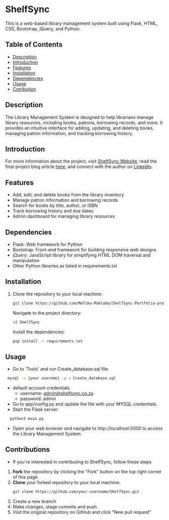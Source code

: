 # ShelfSync

This is a web-based library management system built using Flask, HTML, CSS, Bootstrap, jQuery, and Python.

## Table of Contents
- [Description](#description)
- [Introduction](#Introduction)
- [Features](#features)
- [Installation](#installation)
- [Dependencies](#dependencies)
- [Usage](#Usage)
- [Cotribution](#Contributions)


## Description
The Library Management System is designed to help librarians manage library resources, including books, patrons, borrowing records, and more. It provides an intuitive interface for adding, updating, and deleting books, managing patron information, and tracking borrowing history.

## Introduction
For more information about the project, visit [ShelfSync Website](http://Malfika.pythonanywhere.com), read the final project blog article [here](https://www.linkedin.com/posts/mafika-mahlobo-719a9a164_activity-7176371068792619008-qNjJ?utm_source=share&utm_medium=member_desktop), and connect with the author on [LinkedIn](https://www.linkedin.com/in/mafika-mahlobo-719a9a164/).

## Features
- Add, edit, and delete books from the library inventory
- Manage patron information and borrowing records
- Search for books by title, author, or ISBN
- Track borrowing history and due dates
- Admin dashboard for managing library resources

## Dependencies
- Flask: Web framework for Python
- Bootstrap: Front-end framework for building responsive web designs
- jQuery: JavaScript library for simplifying HTML DOM traversal and manipulation
- Other Python libraries as listed in requirements.txt

## Installation
1. Clone the repository to your local machine:
   ```bash
   git clone https://github.com/Mafika-Mahlobo/ShelfSync-Portfolio-project.git
   ```
   Navigate to the project directory:
   ```bash
   cd ShelfSync
   ```
   Install the dependencies:
   ```bash
   pip install -r requirements.txt
   ```

## Usage
- Go to 'Tools' and run Create_database.sql file:
```bash
 mysql -u {your usernme} -p < Create_database.sql
```
- default account credentials
  - username: admin@shelfsync.co.za
  - password: admin
- Go to app/config.py and update the file with your MYSQL credentials.
- Start the Flask server:
```bash
  python3 main.py
  ```
- Open your web browser and navigate to http://localhost:5000 to access the Library Management System.

## Contributions

- If you're interested in contributing to ShelfSync, follow these steps

1. **Fork** the repository by clicking the "Fork" button on the top right corner of this page.
2. **Clone** your forked repository to your local machine:
   ```bash
   git clone https://github.com/your-username/ShelfSync.git
   ```
3. Create a new branch
4. Make changes, stage commits and push.
5. Visit the original repository on GitHub and click "New pull request"
